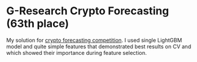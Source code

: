 # G-Research Crypto Forecasting (63th place)

My solution for [crypto forecasting competition](https://www.kaggle.com/competitions/g-research-crypto-forecasting/overview). I used single LightGBM model and quite simple features that demonstrated best results on CV and which showed their importance during feature selection. 
